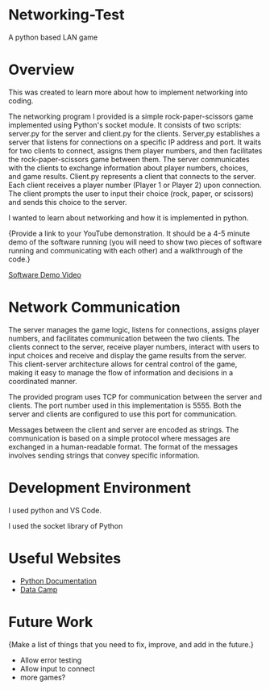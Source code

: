 # Networking-Test
A python based LAN game

# Overview

This was created to learn more about how to implement networking into coding. 

The networking program I provided is a simple rock-paper-scissors game implemented using Python's socket module. It consists of two scripts: server.py for the server and client.py for the clients. Server,py establishes a server that listens for connections on a specific IP address and port. It waits for two clients to connect, assigns them player numbers, and then facilitates the rock-paper-scissors game between them. The server communicates with the clients to exchange information about player numbers, choices, and game results. Client.py represents a client that connects to the server. Each client receives a player number (Player 1 or Player 2) upon connection. The client prompts the user to input their choice (rock, paper, or scissors) and sends this choice to the server.

I wanted to learn about networking and how it is implemented in python.

{Provide a link to your YouTube demonstration.  It should be a 4-5 minute demo of the software running (you will need to show two pieces of software running and communicating with each other) and a walkthrough of the code.}

[Software Demo Video](https://youtu.be/N1i6WIIAAC8)

# Network Communication

The server manages the game logic, listens for connections, assigns player numbers, and facilitates communication between the two clients. The clients connect to the server, receive player numbers, interact with users to input choices and receive and display the game results from the server. This client-server architecture allows for central control of the game, making it easy to manage the flow of information and decisions in a coordinated manner.

The provided program uses TCP for communication between the server and clients. The port number used in this implementation is 5555. Both the server and clients are configured to use this port for communication.

Messages between the client and server are encoded as strings. The communication is based on a simple protocol where messages are exchanged in a human-readable format. The format of the messages involves sending strings that convey specific information.

# Development Environment

I used python and VS Code.

I used the socket library of Python

# Useful Websites

* [Python Documentation]((https://docs.python.org/3.6/library/socket.html))
* [Data Camp]((https://www.datacamp.com/tutorial/a-complete-guide-to-socket-programming-in-python))

# Future Work

{Make a list of things that you need to fix, improve, and add in the future.}
* Allow error testing
* Allow input to connect
* more games?

